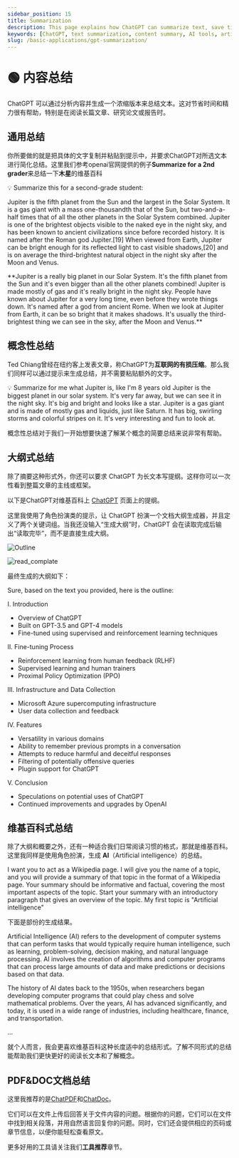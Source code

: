 ```yaml
---
sidebar_position: 15
title: Summarization
description: This page explains how ChatGPT can summarize text, save time, and provide concise versions of long articles, research papers, or reports.
keywords: [ChatGPT, text summarization, content summary, AI tools, article summarization, research paper summary]
slug: /basic-applications/gpt-summarization/
---
```

# 🟢 内容总结

ChatGPT 可以通过分析内容并生成一个浓缩版本来总结文本。这对节省时间和精力很有帮助，特别是在阅读长篇文章、研究论文或报告时。

## 通用总结

你所要做的就是把具体的文字复制并粘贴到提示中，并要求ChatGPT对所选文本进行简化总结。这里我们参考openai官网提供的例子**Summarize for a 2nd grader**来总结一下**木星**的维基百科

<AIInput>
💡 Summarize this for a second-grade student: 

Jupiter is the fifth planet from the Sun and the largest in the Solar System. It is a gas giant with a mass one-thousandth that of the Sun, but two-and-a-half times that of all the other planets in the Solar System combined. Jupiter is one of the brightest objects visible to the naked eye in the night sky, and has been known to ancient civilizations since before recorded history. It is named after the Roman god Jupiter.[19] When viewed from Earth, Jupiter can be bright enough for its reflected light to cast visible shadows,[20] and is on average the third-brightest natural object in the night sky after the Moon and Venus.
</AIInput>

<AIOutput>
**Jupiter is a really big planet in our Solar System. It's the fifth planet from the Sun and it's even bigger than all the other planets combined! Jupiter is made mostly of gas and it's really bright in the night sky. People have known about Jupiter for a very long time, even before they wrote things down. It's named after a god from ancient Rome. When we look at Jupiter from Earth, it can be so bright that it makes shadows. It's usually the third-brightest thing we can see in the sky, after the Moon and Venus.**
</AIOutput>

## 概念性总结

Ted Chiang曾经在纽约客上发表文章，称ChatGPT为**互联网的有损压缩**。那么我们同样可以通过提示来生成总结，并不需要粘贴额外的文字。

<AIInput>
💡 Summarize for me what Jupiter is, like I'm 8 years old
</AIInput>

<AIOutput>
Jupiter is the biggest planet in our solar system. It's very far away, but we can see it in the night sky. It's big and bright and looks like a star. Jupiter is a gas giant and is made of mostly gas and liquids, just like Saturn. It has big, swirling storms and colorful stripes on it. It's very interesting and fun to look at.
</AIOutput>

概念性总结对于我们一开始想要快速了解某个概念的简要总结来说非常有帮助。

## 大纲式总结

除了摘要这种形式外，你还可以要求 ChatGPT 为长文本写提纲。这样你可以一次性看到整篇文章的主线或框架。

以下是ChatGPT对维基百科上 [ChatGPT](https://en.wikipedia.org/wiki/ChatGPT#cite_note-guardianpos-4) 页面上的提纲。

这里我使用了角色扮演类的提示，让 ChatGPT 扮演一个文档大纲生成器，并且定义了两个关键词组。当我还没输入“生成大纲”时，ChatGPT 会在读取完成后输出“读取完毕”，而不是直接生成大纲。

![Outline](https://cdn.jsdelivr.net/gh/donttal/imgbed/img/4bb5124b4b17ce28e838a52fc38f7a10.png)

![read_complate](https://cdn.jsdelivr.net/gh/donttal/imgbed/img/c6d69a92c5a7d9f9ed2f10ac1ed2b7c9.png)

最终生成的大纲如下：

<AIOutput>
Sure, based on the text you provided, here is the outline:

I. Introduction

- Overview of ChatGPT
- Built on GPT-3.5 and GPT-4 models
- Fine-tuned using supervised and reinforcement learning techniques

II. Fine-tuning Process

- Reinforcement learning from human feedback (RLHF)
- Supervised learning and human trainers
- Proximal Policy Optimization (PPO)

III. Infrastructure and Data Collection

- Microsoft Azure supercomputing infrastructure
- User data collection and feedback

IV. Features

- Versatility in various domains
- Ability to remember previous prompts in a conversation
- Attempts to reduce harmful and deceitful responses
- Filtering of potentially offensive queries
- Plugin support for ChatGPT

V. Conclusion

- Speculations on potential uses of ChatGPT
- Continued improvements and upgrades by OpenAI

</AIOutput>

## 维基百科式总结

除了大纲和概要之外，还有一种适合我们日常阅读习惯的格式，那就是维基百科。这里我同样是使用角色扮演，生成 **AI**（Artificial intelligence）的总结。

<AIInput>
I want you to act as a Wikipedia page. I will give you the name of a topic, and you will provide a summary of that topic in the format of a Wikipedia page. Your summary should be informative and factual, covering the most important aspects of the topic. Start your summary with an introductory paragraph that gives an overview of the topic. My first topic is "Artificial intelligence"
</AIInput>

下面是部份的生成结果。

<AIOutput>
Artificial Intelligence (AI) refers to the development of computer systems that can perform tasks that would typically require human intelligence, such as learning, problem-solving, decision making, and natural language processing. AI involves the creation of algorithms and computer programs that can process large amounts of data and make predictions or decisions based on that data.

The history of AI dates back to the 1950s, when researchers began developing computer programs that could play chess and solve mathematical problems. Over the years, AI has advanced significantly, and today, it is used in a wide range of industries, including healthcare, finance, and transportation.

...
</AIOutput>

就个人而言，我会更喜欢维基百科这种长度适中的总结形式。了解不同形式的总结能帮助我们更快更好的阅读长文本和了解概念。

## PDF&DOC文档总结

这里我推荐的是[ChatPDF](https://www.chatpdf.com/)和[ChatDoc](https://chatdoc.com/)。

它们可以在文件上传后回答关于文件内容的问题。根据你的问题，它们可以在文件中找到相关段落，并用自然语言回复你的问题。同时，它们还会提供相应的页码或章节信息，以便你能轻松查看原文。

更多好用的工具请关注我们**工具推荐**章节。